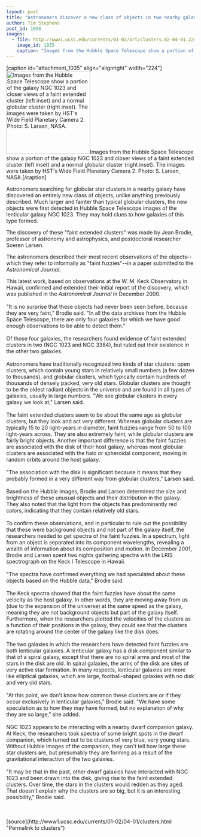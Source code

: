 ```yaml
---
layout: post
title: "Astronomers discover a new class of objects in two nearby galaxies"
author: Tim Stephens
post_id: 1036
images:
  - file: http://www1.ucsc.edu/currents/01-02/art/clusters.02-04-01.224.jpg
    image_id: 1035
    caption: "Images from the Hubble Space Telescope show a portion of the galaxy NGC 1023 and closer views of a faint extended cluster (left inset) and a normal globular cluster (right inset). The images were taken by HST's Wide Field Planetary Camera 2. Photo: S. Larsen, NASA."
---
```


[caption id="attachment_1035" align="alignright" width="224"]<a href="http://localhost/mysite/wp-content/uploads/2002/04/clusters.02-04-01.224.jpg"><img class="size-full wp-image-1035" src="http://localhost/mysite/wp-content/uploads/2002/04/clusters.02-04-01.224.jpg" alt="Images from the Hubble Space Telescope show a portion of the galaxy NGC 1023 and closer views of a faint extended cluster (left inset) and a normal globular cluster (right inset). The images were taken by HST's Wide Field Planetary Camera 2. Photo: S. Larsen, NASA." width="224" height="221" /></a>Images from the Hubble Space Telescope show a portion of the galaxy NGC 1023 and closer views of a faint extended cluster (left inset) and a normal globular cluster (right inset). The images were taken by HST's Wide Field Planetary Camera 2. Photo: S. Larsen, NASA.[/caption]
<p>
  Astronomers searching for globular star clusters in a nearby galaxy have discovered an entirely new class of objects, unlike anything previously described. Much larger and fainter than typical globular clusters, the new objects were first detected in Hubble Space Telescope images of the lenticular galaxy NGC 1023. They may hold clues to how galaxies of this type formed.
</p>The discovery of these "faint extended clusters" was made by Jean Brodie, professor of astronomy and astrophysics, and postdoctoral researcher Soeren Larsen.
<p>
  The astronomers described their most recent observations of the objects--which they refer to informally as "faint fuzzies"--in a paper submitted to the <i>Astronomical Journal.</i>
</p>
<p>
  This latest work, based on observations at the W. M. Keck Observatory in Hawaii, confirmed and extended their initial report of the discovery, which was published in the <i>Astronomical Journal</i> in December 2000.<br>
  <br>
  "It is no surprise that these objects had never been seen before, because they are very faint," Brodie said. "In all the data archives from the Hubble Space Telescope, there are only four galaxies for which we have good enough observations to be able to detect them."<br>
  <br>
  Of those four galaxies, the researchers found evidence of faint extended clusters in two (NGC 1023 and NGC 3384), but ruled out their existence in the other two galaxies.<br>
  <br>
  Astronomers have traditionally recognized two kinds of star clusters: open clusters, which contain young stars in relatively small numbers (a few dozen to thousands), and globular clusters, which typically contain hundreds of thousands of densely packed, very old stars. Globular clusters are thought to be the oldest radiant objects in the universe and are found in all types of galaxies, usually in large numbers. "We see globular clusters in every galaxy we look at," Larsen said.<br>
  <br>
  The faint extended clusters seem to be about the same age as globular clusters, but they look and act very different. Whereas globular clusters are typically 15 to 20 light-years in diameter, faint fuzzies range from 50 to 100 light-years across. They are also extremely faint, while globular clusters are fairly bright objects. Another important difference is that the faint fuzzies are associated with the disk of their host galaxy, whereas most globular clusters are associated with the halo or spheroidal component, moving in random orbits around the host galaxy.<br>
  <br>
  "The association with the disk is significant because it means that they probably formed in a very different way from globular clusters," Larsen said.<br>
  <br>
  Based on the Hubble images, Brodie and Larsen determined the size and brightness of these unusual objects and their distribution in the galaxy. They also noted that the light from the objects has predominantly red colors, indicating that they contain relatively old stars.<br>
  <br>
  To confirm these observations, and in particular to rule out the possibility that these were background objects and not part of the galaxy itself, the researchers needed to get spectra of the faint fuzzies. In a spectrum, light from an object is separated into its component wavelengths, revealing a wealth of information about its composition and motion. In December 2001, Brodie and Larsen spent two nights gathering spectra with the LRIS spectrograph on the Keck I Telescope in Hawaii.<br>
  <br>
  "The spectra have confirmed everything we had speculated about these objects based on the Hubble data," Brodie said.<br>
  <br>
  The Keck spectra showed that the faint fuzzies have about the same velocity as the host galaxy. In other words, they are moving away from us (due to the expansion of the universe) at the same speed as the galaxy, meaning they are not background objects but part of the galaxy itself. Furthermore, when the researchers plotted the velocities of the clusters as a function of their positions in the galaxy, they could see that the clusters are rotating around the center of the galaxy like the disk does.<br>
  <br>
  The two galaxies in which the researchers have detected faint fuzzies are both lenticular galaxies. A lenticular galaxy has a disk component similar to that of a spiral galaxy, except that there are no spiral arms and most of the stars in the disk are old. In spiral galaxies, the arms of the disk are sites of very active star formation. In many respects, lenticular galaxies are more like elliptical galaxies, which are large, football-shaped galaxies with no disk and very old stars.<br>
  <br>
  "At this point, we don't know how common these clusters are or if they occur exclusively in lenticular galaxies," Brodie said. "We have some speculation as to how they may have formed, but no explanation of why they are so large," she added.<br>
  <br>
  NGC 1023 appears to be interacting with a nearby dwarf companion galaxy. At Keck, the researchers took spectra of some bright spots in the dwarf companion, which turned out to be clusters of very blue, very young stars. Without Hubble images of the companion, they can't tell how large these star clusters are, but presumably they are forming as a result of the gravitational interaction of the two galaxies.<br>
  <br>
  "It may be that in the past, other dwarf galaxies have interacted with NGC 1023 and been drawn into the disk, giving rise to the faint extended clusters. Over time, the stars in the clusters would redden as they aged. That doesn't explain why the clusters are so big, but it is an interesting possibility," Brodie said.<br>
  <br>
  <br>

</p>
<p>

</p>
[source](http://www1.ucsc.edu/currents/01-02/04-01/clusters.html "Permalink to clusters")
